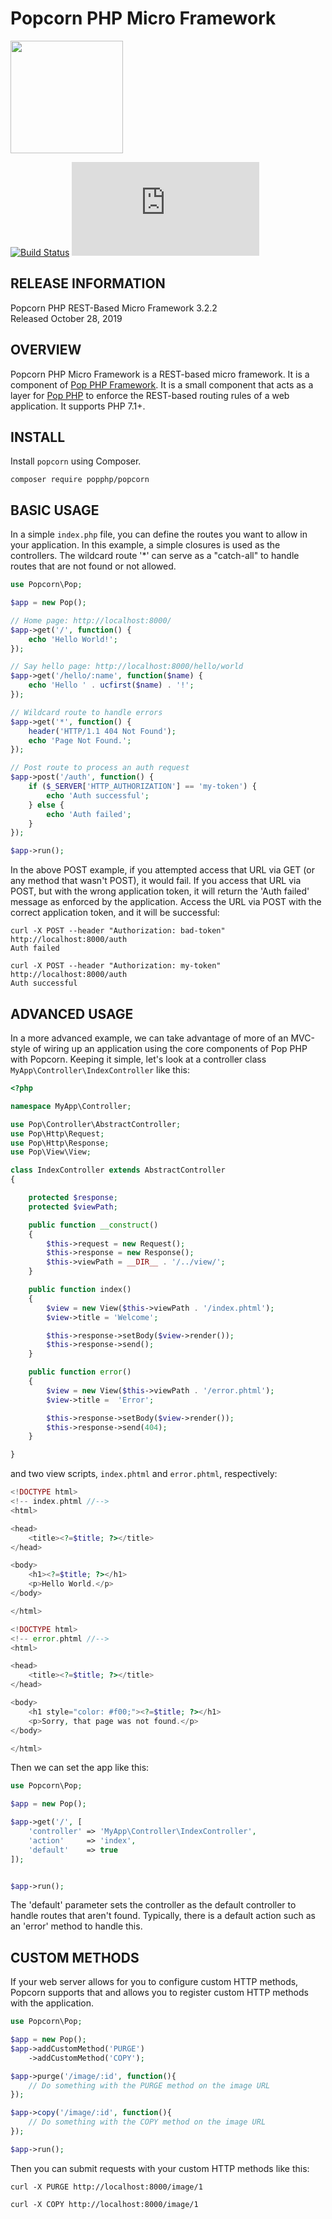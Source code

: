 Popcorn PHP Micro Framework
===========================

<img src="http://www.popphp.org/assets/img/popcorn-logo-shadow.png" width="180" height="180" />

[![Build Status](https://travis-ci.org/popphp/popcorn.svg?branch=master)](https://travis-ci.org/popphp/popcorn)
[![Coverage Status](http://cc.popphp.org/coverage.php?comp=popcorn)](http://cc.popphp.org/popcorn/)

RELEASE INFORMATION
-------------------
Popcorn PHP REST-Based Micro Framework 3.2.2  
Released October 28, 2019

OVERVIEW
--------
Popcorn PHP Micro Framework is a REST-based micro framework.  It is a component of
[Pop PHP Framework](http://www.popphp.org/). It is a small component that acts as
a layer for [Pop PHP](https://github.com/popphp/popphp) to enforce the REST-based
routing rules of a web application. It supports PHP 7.1+.

INSTALL
-------
Install `popcorn` using Composer.

    composer require popphp/popcorn

BASIC USAGE
-----------
In a simple `index.php` file, you can define the routes you want to allow
in your application. In this example, a simple closures is used as the
controllers. The wildcard route '*' can serve as a "catch-all" to handle
routes that are not found or not allowed.

```php
use Popcorn\Pop;

$app = new Pop();

// Home page: http://localhost:8000/
$app->get('/', function() {
    echo 'Hello World!';
});

// Say hello page: http://localhost:8000/hello/world
$app->get('/hello/:name', function($name) {
    echo 'Hello ' . ucfirst($name) . '!';
});

// Wildcard route to handle errors
$app->get('*', function() {
    header('HTTP/1.1 404 Not Found');
    echo 'Page Not Found.';
});

// Post route to process an auth request
$app->post('/auth', function() {
    if ($_SERVER['HTTP_AUTHORIZATION'] == 'my-token') {
        echo 'Auth successful';
    } else {
        echo 'Auth failed';
    }
});

$app->run();
```

In the above POST example, if you attempted access that URL via GET
(or any method that wasn't POST), it would fail. If you access that URL
via POST, but with the wrong application token, it will return the
'Auth failed' message as enforced by the application. Access the URL
via POST with the correct application token, and it will be successful:

    curl -X POST --header "Authorization: bad-token" http://localhost:8000/auth
    Auth failed

    curl -X POST --header "Authorization: my-token" http://localhost:8000/auth
    Auth successful

ADVANCED USAGE
--------------

In a more advanced example, we can take advantage of more of an MVC-style
of wiring up an application using the core components of Pop PHP with
Popcorn. Keeping it simple, let's look at a controller class
`MyApp\Controller\IndexController` like this:

```php
<?php

namespace MyApp\Controller;

use Pop\Controller\AbstractController;
use Pop\Http\Request;
use Pop\Http\Response;
use Pop\View\View;

class IndexController extends AbstractController
{

    protected $response;
    protected $viewPath;

    public function __construct()
    {
        $this->request = new Request();
        $this->response = new Response();
        $this->viewPath = __DIR__ . '/../view/';
    }

    public function index()
    {
        $view = new View($this->viewPath . '/index.phtml');
        $view->title = 'Welcome';

        $this->response->setBody($view->render());
        $this->response->send();
    }

    public function error()
    {
        $view = new View($this->viewPath . '/error.phtml');
        $view->title =  'Error';

        $this->response->setBody($view->render());
        $this->response->send(404);
    }

}
```

and two view scripts, `index.phtml` and `error.phtml`, respectively:

```php
<!DOCTYPE html>
<!-- index.phtml //-->
<html>

<head>
    <title><?=$title; ?></title>
</head>

<body>
    <h1><?=$title; ?></h1>
    <p>Hello World.</p>
</body>

</html>
```

```php
<!DOCTYPE html>
<!-- error.phtml //-->
<html>

<head>
    <title><?=$title; ?></title>
</head>

<body>
    <h1 style="color: #f00;"><?=$title; ?></h1>
    <p>Sorry, that page was not found.</p>
</body>

</html>
```

Then we can set the app like this:

```php
use Popcorn\Pop;

$app = new Pop();

$app->get('/', [
    'controller' => 'MyApp\Controller\IndexController',
    'action'     => 'index',
    'default'    => true
]);


$app->run();
```

The 'default' parameter sets the controller as the default controller
to handle routes that aren't found. Typically, there is a default action
such as an 'error' method to handle this.

CUSTOM METHODS
--------------

If your web server allows for you to configure custom HTTP methods, Popcorn
supports that and allows you to register custom HTTP methods with the application.

```php
use Popcorn\Pop;

$app = new Pop();
$app->addCustomMethod('PURGE')
    ->addCustomMethod('COPY');

$app->purge('/image/:id', function(){
    // Do something with the PURGE method on the image URL
});

$app->copy('/image/:id', function(){
    // Do something with the COPY method on the image URL
});

$app->run();
```

Then you can submit requests with your custom HTTP methods like this:

    curl -X PURGE http://localhost:8000/image/1

    curl -X COPY http://localhost:8000/image/1

